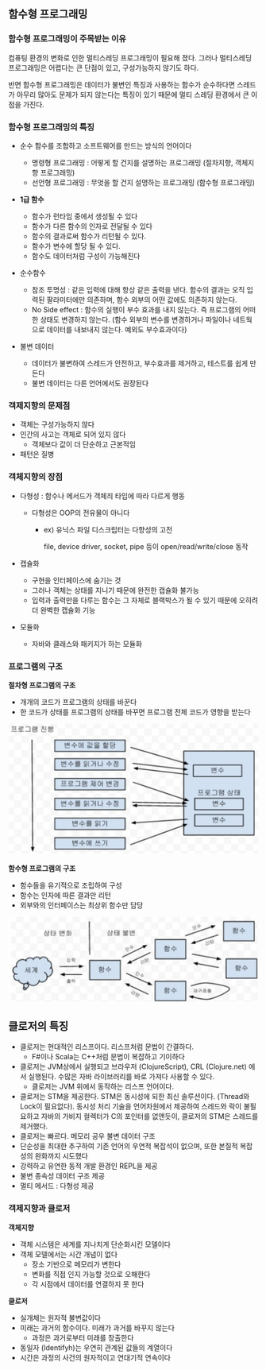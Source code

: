 ## 함수형 프로그래밍

### 함수형 프로그래밍이 주목받는 이유

컴퓨팅 환경의 변화로 인한 멀티스레딩 프로그래밍이 필요해 졌다. 그러나 멀티스레딩 프로그래밍은 어렵다는 큰 단점이 있고, 구성가능하지 않기도 하다.

반면 함수형 프로그래밍은 데이터가 불변인 특징과 사용하는 함수가 순수하다면 스레드가 아무리 많아도 문제가 되지 않는다는 특징이 있기 때문에 멀티 스레딩 환경에서 큰 이점을 가진다.



### 함수형 프로그래밍의 특징

- 순수 함수를 조합하고 소프트웨어를 만드는 방식의 언어이다
  - 명령형 프로그래밍 : 어떻게 할 건지를 설명하는 프로그래밍 (절차지향, 객체지향 프로그래밍)
  - 선언형 프로그래밍 : 무엇을 할 건지 설명하는 프로그래밍 (함수형 프로그래밍)

- **1급 함수**
  - 함수가 런타임 중에서 생성될 수 있다
  - 함수가 다른 함수의 인자로 전달될 수 있다
  - 함수의 결과로써 함수가 리턴될 수 있다.
  - 함수가 변수에 할당 될 수 있다.
  - 함수도 데이터처럼 구성이 가능해진다
- 순수함수
  - 참조 투명성 : 같은 입력에 대해 항상 같은 출력을 낸다. 함수의 결과는 오직 입력된 팔라미터에만 의존하며, 함수 외부의 어떤 값에도 의존하지 않는다.
  - No Side effect : 함수의 실행이 부수 효과를 내지 않는다. 즉 프로그램의 어떠한 상태도 변경하지 않는다. (함수 외부의 변수를 변경하거나 파일이나 네트웍으로 데이터를 내보내지 않는다. 예외도 부수효과이다)
- 불변 데이터
  - 데이터가 불변하여 스레드가 안전하고, 부수효과를 제거하고, 테스트를 쉽게 만든다
  - 불변 데이터는 다른 언어에서도 권장된다



### 객제지향의 문제점

- 객체는 구성가능하지 않다
- 인간의 사고는 객체로 되어 있지 않다
  - 객체보다 값이 더 단순하고 근본적임
- 패턴은 질병

### 객체지향의 장점

- 다형성 : 함수나 메서드가 객체즤 타입에 따라 다르게 행동

  - 다형성은 OOP의 전유물이 아니다

    - ex) 유닉스 파일 디스크립터는 다향성의 고전

      file, device driver, socket, pipe 등이 open/read/write/close 동작

- 캡슐화

  - 구현을 인터페이스에 숨기는 것
  - 그러나 객체는 상태를 지니기 때문에 완전한 캡슐화 불가능
  - 입력과 출력만을 다루는 함수는 그 자체로 블랙박스가 될 수 있기 때문에 오히려 더 완벽한 캡슐화 기능

- 모듈화

  - 자바와 클래스와 패키지가 하는 모듈화

### 프로그램의 구조

**절차형 프로그램의 구조**

- 개개의 코드가 프로그램의 상태를 바꾼다
- 한 코드가 상태를 프로그램의 상태를 바꾸면 프로그램 전체 코드가 영향을 받는다

![절차형 프로그래밍](./images/01_1.png)

**함수형 프로그램의 구조**

- 함수들을 유기적으로 조립하여 구성
- 함수는 인자에 따른 결과만 리턴
- 외부와의 인터페이스는 최상위 함수만 담당

![함수형 프로그래밍](./images/01_2.png)





## 클로저의 특징

- 클로저는 현대적인 리스프이다. 리스프처럼 문법이 간결하다.
  - F#이나 Scala는 C++처럼 문법이 복잡하고 기이하다
- 클로저는 JVM상에서 실행되고 브라우저 (ClojureScript), CRL (Clojure.net) 에서 실행된다. 수많은 자바 라이브러리를 바로 가져다 사용할 수 있다.
  - 클로저는 JVM 위에서 동작하는 리스프 언어이다.
- 클로저는 STM을 제공한다. STM은 동시성에 되한 최신 솔루션이다. (Thread와 Lock이 필요없다). 동시성 처리 기술을 언어차원에서 제공하여 스레드와 락이 불필요하고 자바의 가비지 컬렉터가 C의 포인터를 없앤듯이, 클로저의 STM은 스레드를 제거했다.
- 클로저는 빠르다. 메모리 공우 불변 데이터 구조
- 단순성을 최대한 추구하여 기존 언어의 우연적 복잡석이 없으며, 또한 본질적 복잡성의 완화까지 시도했다
- 강력하고 유연한 동적 개발 환경인 REPL을 제공
- 불변 종속성 데이터 구조 제공
- 멀티 메서드 : 다형성 제공



### 객제지향과 클로저

**객체지향**

- 객체 시스템은 세계를 지나치게 단순화시킨 모델이다
- 객체 모델에서는 시간 개념이 없다
  - 장소 기반으로 메모리가 변한다
  - 변화를 직접 인지 가능할 것으로 오해한다
  - 각 시점에서 데이터를 연결하지 못 한다

**클로저**

- 실개체는 원자적 불변값이다
- 미래는 과거의 함수이다. 미래가 과거를 바꾸지 않는다
  - 과정은 과거로부터 미래를 창출한다
- 동일자 (Identifyh)는 우연히 관계된 값들의 계열이다
- 시간은 과정의 사건의 원자적이고 연대기적 연속이다
